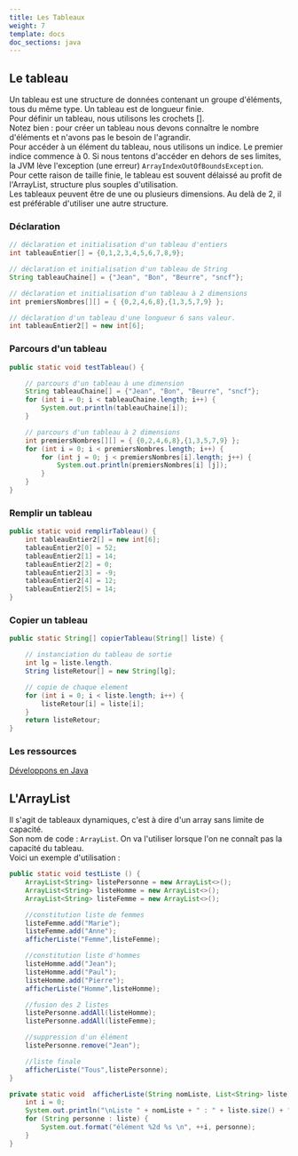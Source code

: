 ```yaml
---
title: Les Tableaux
weight: 7
template: docs
doc_sections: java
---
```


## Le tableau

Un tableau est une structure de données contenant un groupe d'éléments, tous du même type.
Un tableau est de longueur finie.  
Pour définir un tableau, nous utilisons les crochets [].  
Notez bien : pour créer un tableau nous devons connaître le nombre d'éléments et n'avons pas le besoin de l'agrandir.  
Pour accéder à un élément du tableau, nous utilisons un indice. Le premier indice commence à 0.
Si nous tentons d'accéder en dehors de ses limites, la JVM lève l'exception (une erreur) `ArrayIndexOutOfBoundsException`.  
Pour cette raison de taille finie, le tableau est souvent délaissé au profit de l'ArrayList, structure plus souples d'utilisation.  
Les tableaux peuvent être de une ou plusieurs dimensions. Au delà de 2, il est préférable d'utiliser une autre structure.  

### Déclaration

```java
// déclaration et initialisation d'un tableau d'entiers
int tableauEntier[] = {0,1,2,3,4,5,6,7,8,9};

// déclaration et initialisation d'un tableau de String
String tableauChaine[] = {"Jean", "Bon", "Beurre", "sncf"};

// déclaration et initialisation d'un tableau à 2 dimensions
int premiersNombres[][] = { {0,2,4,6,8},{1,3,5,7,9} };

// déclaration d'un tableau d'une longueur 6 sans valeur.
int tableauEntier2[] = new int[6];
```

### Parcours d'un tableau

```java
public static void testTableau() {

    // parcours d'un tableau à une dimension
    String tableauChaine[] = {"Jean", "Bon", "Beurre", "sncf"};
    for (int i = 0; i < tableauChaine.length; i++) {
        System.out.println(tableauChaine[i]);
    }

    // parcours d'un tableau à 2 dimensions
    int premiersNombres[][] = { {0,2,4,6,8},{1,3,5,7,9} };
    for (int i = 0; i < premiersNombres.length; i++) {
        for (int j = 0; j < premiersNombres[i].length; j++) {
            System.out.println(premiersNombres[i] [j]);
        }
    }
}
```

### Remplir un tableau

```java
public static void remplirTableau() {
    int tableauEntier2[] = new int[6];
    tableauEntier2[0] = 52;
    tableauEntier2[1] = 14;
    tableauEntier2[2] = 0;
    tableauEntier2[3] = -9;
    tableauEntier2[4] = 12;
    tableauEntier2[5] = 14;
}
```

### Copier un tableau

```java
public static String[] copierTableau(String[] liste) {

    // instanciation du tableau de sortie
    int lg = liste.length.
    String listeRetour[] = new String[lg];

    // copie de chaque element
    for (int i = 0; i < liste.length; i++) {
        listeRetour[i] = liste[i];
    }
    return listeRetour;
}
```

### Les ressources

[Développons en Java](https://www.jmdoudoux.fr/java/dej/chap-syntaxe.htm#syntaxe-9)

## L'ArrayList

Il s'agit de tableaux dynamiques, c'est à dire d'un array sans limite de capacité.  
Son nom de code : `ArrayList`. On va l'utiliser lorsque l'on ne connaît pas la capacité du tableau.  
Voici un exemple d'utilisation :

``` java
public static void testListe () {
    ArrayList<String> listePersonne = new ArrayList<>();
    ArrayList<String> listeHomme = new ArrayList<>();
    ArrayList<String> listeFemme = new ArrayList<>();

    //constitution liste de femmes
    listeFemme.add("Marie");
    listeFemme.add("Anne");
    afficherListe("Femme",listeFemme);

    //constitution liste d'hommes
    listeHomme.add("Jean");
    listeHomme.add("Paul");
    listeHomme.add("Pierre");
    afficherListe("Homme",listeHomme);

    //fusion des 2 listes
    listePersonne.addAll(listeHomme);
    listePersonne.addAll(listeFemme);

    //suppression d'un élément
    listePersonne.remove("Jean");

    //liste finale
    afficherListe("Tous",listePersonne);
}

private static void  afficherListe(String nomListe, List<String> liste) {
    int i = 0;
    System.out.println("\nListe " + nomListe + " : " + liste.size() + " individus");
    for (String personne : liste) {
        System.out.format("élément %2d %s \n", ++i, personne);
    }
}
```
